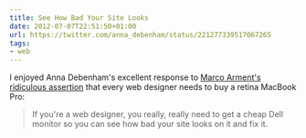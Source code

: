 ```yaml
---
title: See How Bad Your Site Looks
date: 2012-07-07T22:51:50+01:00
url: https://twitter.com/anna_debenham/status/221277339517067265
tags:
- web
---
```

I enjoyed Anna Debenham's excellent response to [Marco Arment's ridiculous assertion][1] that every web designer needs to buy a retina MacBook Pro:

> If you're a web designer, you really, really need to get a cheap Dell monitor so you can see how bad your site looks on it and fix it.

[1]: https://twitter.com/marcoarment/status/220968507117015040
